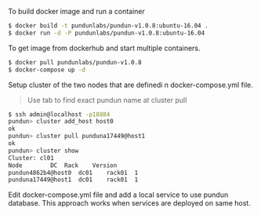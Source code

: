 To build docker image and run a container

```sh
$ docker build -t pundunlabs/pundun-v1.0.8:ubuntu-16.04 .
$ docker run -d -P pundunlabs/pundun-v1.0.8:ubuntu-16.04
```

To get image from dockerhub and start multiple containers.

```sh
$ docker pull pundunlabs/pundun-v1.0.8
$ docker-compose up -d
```

Setup cluster of the two nodes that are definedi n docker-compose.yml file.

> Use tab to find exact pundun name at cluster pull

```sh
$ ssh admin@localhost -p18884
pundun> cluster add_host host0
ok
pundun> cluster pull punduna17449@host1
ok
pundun> cluster show
Cluster: cl01
Node		DC  Rack    Version
pundun4862b4@host0  dc01    rack01  1
punduna17449@host1  dc01    rack01  1

```

Edit docker-compose.yml file and add a local service to use pundun database.
This approach works when services are deployed on same host.
